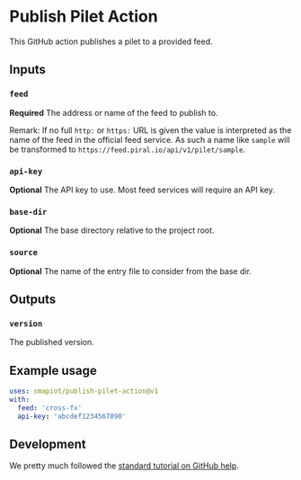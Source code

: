 # Publish Pilet Action

This GitHub action publishes a pilet to a provided feed.

## Inputs

### `feed`

**Required** The address or name of the feed to publish to.

Remark: If no full `http:` or `https:` URL is given the value is interpreted as the name of the feed in the official feed service. As such a name like `sample` will be transformed to `https://feed.piral.io/api/v1/pilet/sample`.

### `api-key`

**Optional** The API key to use. Most feed services will require an API key.

### `base-dir`

**Optional** The base directory relative to the project root.

### `source`

**Optional** The name of the entry file to consider from the base dir.

## Outputs

### `version`

The published version.

## Example usage

```yaml
uses: smapiot/publish-pilet-action@v1
with:
  feed: 'cross-fx'
  api-key: 'abcdef1234567890'
```

## Development

We pretty much followed the [standard tutorial on GitHub help](https://help.github.com/en/actions/automating-your-workflow-with-github-actions/creating-a-javascript-action).
